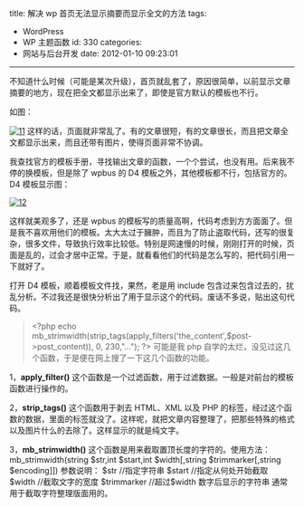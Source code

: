 title: 解决 wp 首页无法显示摘要而显示全文的方法
tags:

- WordPress
- WP 主题函数
  id: 330
  categories:
- 网站与后台开发
  date: 2012-01-10 09:23:01

---

不知道什么时候（可能是某次升级），首页就乱套了，原因很简单，以前显示文章摘要的地方，现在把全文都显示出来了，即使是官方默认的模板也不行。

如图：

[![](https://qxzm-cdn.sapi.work/blog/2012/01/1.jpg "11")](https://qxzm-cdn.sapi.work/blog/2012/01/1.jpg)
这样的话，页面就非常乱了。有的文章很短，有的文章很长，而且把文章全文都显示出来，而且还带有图片，使得页面非常不协调。

我查找官方的模板手册，寻找输出文章的函数，一个个尝试，也没有用。后来我不停的换模板，但是除了 wpbus 的 D4 模板之外，其他模板都不行，包括官方的。D4 模板显示图：

[![](https://qxzm-cdn.sapi.work/blog/2012/01/12.jpg "12")](https://qxzm-cdn.sapi.work/blog/2012/01/12.jpg)

这样就美观多了，还是 wpbus 的模板写的质量高啊，代码考虑到方方面面了。但是我不喜欢用他们的模板。太大太过于臃肿，而且为了防止盗取代码，还写的很复杂，很多文件，导致执行效率比较低。特别是网速慢的时候，刚刚打开的时候，页面是乱的，过会才居中正常。于是，就看看他们的代码是怎么写的，把代码引用一下就好了。

打开 D4 模板，顺着模板文件找，果然，老是用 include 包含过来包含过去的，扰乱分析。不过我还是很快分析出了用于显示这个的代码。废话不多说，贴出这句代码。

> &lt;?php echo mb_strimwidth(strip_tags(apply_filters('the_content',\$post-&gt;post_content)), 0, 230,"..."); ?&gt;
> 可能是我 php 自学的太烂，没见过这几个函数，于是便在网上搜了一下这几个函数的功能。

1，**apply_filter()** 这个函数是一个过滤函数，用于过滤数据。一般是对前台的模板函数进行操作的。

2，**strip_tags()** 这个函数用于剥去 HTML、XML 以及 PHP 的标签，经过这个函数的数据，里面的标签就没了。这样呢，就把文章内容整理了，把那些特殊的格式以及图片什么的去除了。这样显示的就是纯文字。

3，**mb_strimwidth()** 这个函数是用来截取置顶长度的字符的。使用方法：
mb_strimwidth(string $str,int $start,int $width[,string $trimmarker[,string $encoding]])
参数说明：
$str //指定字符串
$start //指定从何处开始截取
$width //截取文字的宽度
$trimmarker //超过\$width 数字后显示的字符串
通常用于截取字符整理版面用的。
